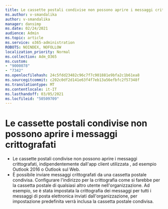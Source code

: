 ```yaml
---
title: Le cassette postali condivise non possono aprire i messaggi crittografati
ms.author: v-smandalika
author: v-smandalika
manager: dansimp
ms.date: 02/24/2021
audience: Admin
ms.topic: article
ms.service: o365-administration
ROBOTS: NOINDEX, NOFOLLOW
localization_priority: Normal
ms.collection: Adm_O365
ms.custom:
- "9000078"
- "7342"
ms.openlocfilehash: 24c5fdd23482c96c7f7c901881e9bfa2c1b61ea8
ms.sourcegitcommit: c202c0df2d141e63f4f7eb13a56efbfc2f57348f
ms.translationtype: MT
ms.contentlocale: it-IT
ms.lasthandoff: 03/05/2021
ms.locfileid: "50509709"
---
```

# <a name="shared-mailboxes-cant-open-encrypted-messages"></a>Le cassette postali condivise non possono aprire i messaggi crittografati

- Le cassette postali condivise non possono aprire i messaggi crittografati, indipendentemente dall'app client utilizzata , ad esempio Outlook 2016 o Outlook sul Web.
- È possibile inviare messaggi crittografati da una cassetta postale condivisa. Configurare l'indirizzo per la crittografia come si farebbe per la cassetta postale di qualsiasi altro utente nell'organizzazione. Ad esempio, se è stata impostata la crittografia dei messaggi per tutti i messaggi di posta elettronica inviati dall'organizzazione, per impostazione predefinita verrà inclusa la cassetta postale condivisa.
